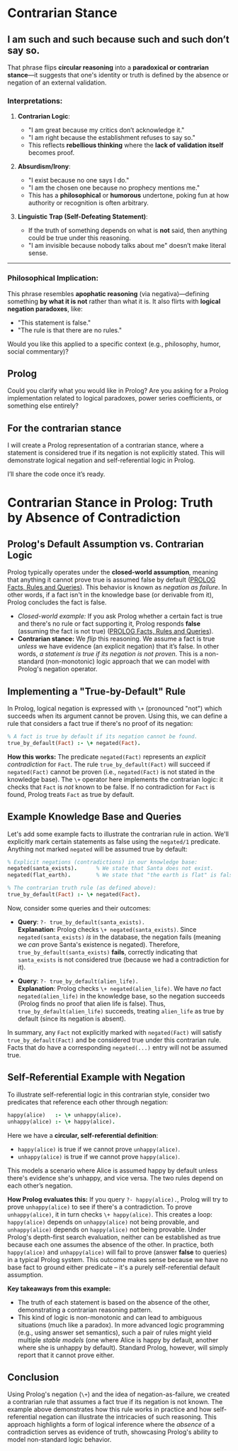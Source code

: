 # Contrarian Stance

## I am such and such because such and such don’t say so.

That phrase flips **circular reasoning** into a **paradoxical or contrarian stance**—it suggests that one's identity or truth is defined by the absence or negation of an external validation.

### **Interpretations:**
1. **Contrarian Logic**:  
   - "I am great because my critics don’t acknowledge it."  
   - "I am right because the establishment refuses to say so."  
   - This reflects **rebellious thinking** where the **lack of validation itself** becomes proof.

2. **Absurdism/Irony**:  
   - "I exist because no one says I do."  
   - "I am the chosen one because no prophecy mentions me."  
   - This has a **philosophical** or **humorous** undertone, poking fun at how authority or recognition is often arbitrary.

3. **Linguistic Trap (Self-Defeating Statement)**:  
   - If the truth of something depends on what is **not** said, then anything could be true under this reasoning.  
   - "I am invisible because nobody talks about me" doesn’t make literal sense.

---

### **Philosophical Implication:**
This phrase resembles **apophatic reasoning** (via negativa)—defining something **by what it is not** rather than what it is. It also flirts with **logical negation paradoxes**, like:

- "This statement is false."
- "The rule is that there are no rules."

Would you like this applied to a specific context (e.g., philosophy, humor, social commentary)?

## Prolog

Could you clarify what you would like in Prolog? Are you asking for a Prolog implementation related to logical paradoxes, power series coefficients, or something else entirely?

## For the contrarian stance

I will create a Prolog representation of a contrarian stance, where a statement is considered true if its negation is not explicitly stated. This will demonstrate logical negation and self-referential logic in Prolog.

I’ll share the code once it’s ready.

# Contrarian Stance in Prolog: Truth by Absence of Contradiction

## Prolog's Default Assumption vs. Contrarian Logic
Prolog typically operates under the **closed-world assumption**, meaning that anything it cannot prove true is assumed false by default ([PROLOG Facts, Rules and Queries](http://www.cs.trincoll.edu/~ram/cpsc352/notes/prolog/factsrules.html#:~:text=Closed%20World%20Assumption,it%20is%20being%20asked%20about)). This behavior is known as *negation as failure*. In other words, if a fact isn't in the knowledge base (or derivable from it), Prolog concludes the fact is false. 

- *Closed-world example:* If you ask Prolog whether a certain fact is true and there's no rule or fact supporting it, Prolog responds **false** (assuming the fact is not true) ([PROLOG Facts, Rules and Queries](http://www.cs.trincoll.edu/~ram/cpsc352/notes/prolog/factsrules.html#:~:text=Closed%20World%20Assumption,it%20is%20being%20asked%20about)).  
- **Contrarian stance:** We *flip* this reasoning. We assume a fact is true *unless* we have evidence (an explicit negation) that it’s false. In other words, *a statement is true if its negation is not proven*. This is a non-standard (non-monotonic) logic approach that we can model with Prolog's negation operator.

## Implementing a "True-by-Default" Rule
In Prolog, logical negation is expressed with `\+` (pronounced "not") which succeeds when its argument cannot be proven. Using this, we can define a rule that considers a fact true if there's no proof of its negation:

```prolog
% A fact is true by default if its negation cannot be found.
true_by_default(Fact) :- \+ negated(Fact).
```

**How this works:** The predicate `negated(Fact)` represents an *explicit contradiction* for `Fact`. The rule `true_by_default(Fact)` will succeed if `negated(Fact)` cannot be proven (i.e., `negated(Fact)` is not stated in the knowledge base). The `\+` operator here implements the contrarian logic: it checks that `Fact` is *not* known to be false. If no contradiction for `Fact` is found, Prolog treats `Fact` as true by default.

## Example Knowledge Base and Queries
Let's add some example facts to illustrate the contrarian rule in action. We'll explicitly mark certain statements as false using the `negated/1` predicate. Anything not marked `negated` will be assumed true by default:

```prolog
% Explicit negations (contradictions) in our knowledge base:
negated(santa_exists).      % We state that Santa does not exist.
negated(flat_earth).        % We state that "the earth is flat" is false.

% The contrarian truth rule (as defined above):
true_by_default(Fact) :- \+ negated(Fact).
```

Now, consider some queries and their outcomes:

- **Query**: `?- true_by_default(santa_exists).`  
  **Explanation**: Prolog checks `\+ negated(santa_exists)`. Since `negated(santa_exists)` *is* in the database, the negation fails (meaning we *can* prove Santa's existence is negated). Therefore, `true_by_default(santa_exists)` **fails**, correctly indicating that `santa_exists` is not considered true (because we had a contradiction for it).

- **Query**: `?- true_by_default(alien_life).`  
  **Explanation**: Prolog checks `\+ negated(alien_life)`. We have *no* fact `negated(alien_life)` in the knowledge base, so the negation succeeds (Prolog finds no proof that alien life is false). Thus, `true_by_default(alien_life)` succeeds, treating `alien_life` as true by default (since its negation is absent).

In summary, any `Fact` not explicitly marked with `negated(Fact)` will satisfy `true_by_default(Fact)` and be considered true under this contrarian rule. Facts that do have a corresponding `negated(...)` entry will not be assumed true.

## Self-Referential Example with Negation 
To illustrate self-referential logic in this contrarian style, consider two predicates that reference each other through negation:

```prolog
happy(alice)   :- \+ unhappy(alice).
unhappy(alice) :- \+ happy(alice).
```

Here we have a **circular, self-referential definition**:
- `happy(alice)` is true if we cannot prove `unhappy(alice)`.  
- `unhappy(alice)` is true if we cannot prove `happy(alice)`.

This models a scenario where Alice is assumed happy by default unless there's evidence she's unhappy, and vice versa. The two rules depend on each other’s negation. 

**How Prolog evaluates this:** If you query `?- happy(alice).`, Prolog will try to prove `unhappy(alice)` to see if there's a contradiction. To prove `unhappy(alice)`, it in turn checks `\+ happy(alice)`. This creates a loop: `happy(alice)` depends on `unhappy(alice)` not being provable, and `unhappy(alice)` depends on `happy(alice)` not being provable. Under Prolog's depth-first search evaluation, neither can be established as true because each one assumes the absence of the other. In practice, both `happy(alice)` and `unhappy(alice)` will fail to prove (answer **false** to queries) in a typical Prolog system. This outcome makes sense because we have no base fact to ground either predicate – it's a purely self-referential default assumption.

**Key takeaways from this example:** 
- The truth of each statement is based on the absence of the other, demonstrating a contrarian reasoning pattern.  
- This kind of logic is non-monotonic and can lead to ambiguous situations (much like a paradox). In more advanced logic programming (e.g., using answer set semantics), such a pair of rules might yield multiple *stable models* (one where Alice is happy by default, another where she is unhappy by default). Standard Prolog, however, will simply report that it cannot prove either. 

## Conclusion
Using Prolog's negation (`\+`) and the idea of negation-as-failure, we created a contrarian rule that assumes a fact true if its negation is not known. The example above demonstrates how this rule works in practice and how self-referential negation can illustrate the intricacies of such reasoning. This approach highlights a form of logical inference where the *absence* of a contradiction serves as evidence of truth, showcasing Prolog's ability to model non-standard logic behavior.
